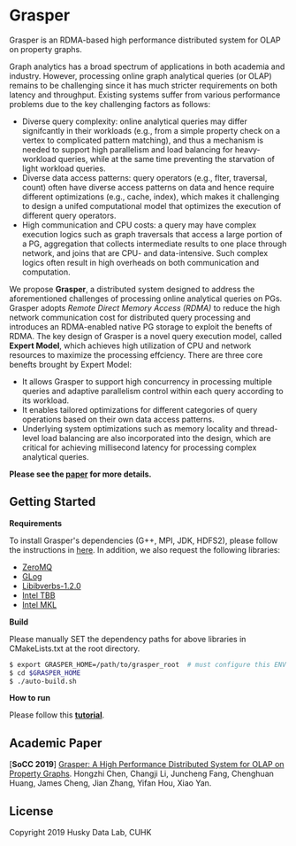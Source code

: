 # Grasper

Grasper is an RDMA-based high performance distributed system for OLAP on property graphs.

Graph analytics has a broad spectrum of applications in both academia and industry. However, processing online graph analytical queries (or OLAP) remains to be challenging since it has much stricter requirements on both latency and throughput. Existing systems suffer from various performance problems due to the key challenging factors as follows:
- Diverse query complexity: online analytical queries may differ signifcantly in their workloads (e.g., from a simple property check on a vertex to complicated pattern matching), and thus a mechanism is needed to support high parallelism and load balancing for heavy-workload queries, while at the same time preventing the starvation of light workload queries. 
- Diverse data access patterns: query operators (e.g., flter, traversal, count) often have diverse access patterns on data and hence require different optimizations (e.g., cache, index), which makes it challenging to design a unifed computational model that optimizes the execution of different query operators.
- High communication and CPU costs: a query may have complex execution logics such as graph traversals that access a large portion of a PG, aggregation that collects intermediate results to one place through network, and joins that are CPU- and data-intensive. Such complex logics often result in high overheads on both communication and computation.

We propose **Grasper**, a distributed system designed to address the aforementioned challenges of processing online analytical queries on PGs. Grasper adopts *Remote Direct Memory Access (RDMA)* to reduce the high network communication cost for distributed query processing and introduces an RDMA-enabled native PG storage to exploit the benefts of RDMA. The key design of Grasper is a novel query execution model, called **Expert Model**, which achieves high utilization of CPU and network resources to maximize the processing
effciency. There are three core benefts brought by Expert Model:
- It allows Grasper to support high concurrency in processing multiple queries and adaptive parallelism control within each query
according to its workload.
- It enables tailored optimizations for different categories of query operations based on their own data
access patterns.
- Underlying system optimizations such as memory locality and thread-level load balancing are also incorporated into the design, which are critical for achieving millisecond latency for processing complex analytical queries.

**Please see the [paper](docs/Grasper_SoCC19.pdf) for more details.**

## Getting Started

**Requirements**

To install Grasper's dependencies (G++, MPI, JDK, HDFS2), please follow the instructions in [here](http://www.cse.cuhk.edu.hk/systems/gminer/deploy.html).
In addition, we also request the following libraries:
* [ZeroMQ](https://zeromq.org/download/)
* [GLog](https://github.com/google/glog)
* [Libibverbs-1.2.0](https://git.kernel.org/pub/scm/libs/infiniband/libibverbs.git)
* [Intel TBB](https://github.com/intel/tbb)
* [Intel MKL](https://software.intel.com/en-us/articles/intelr-mkl-and-c-template-libraries)

**Build**

Please manually SET the dependency paths for above libraries in CMakeLists.txt at the root directory.

```bash
$ export GRASPER_HOME=/path/to/grasper_root  # must configure this ENV
$ cd $GRASPER_HOME
$ ./auto-build.sh
```
**How to run**

Please follow this [**tutorial**](docs/Tutorial.md).


## Academic Paper

[**SoCC 2019**] [Grasper: A High Performance Distributed System for OLAP on Property Graphs](docs/Grasper_SoCC19.pdf). Hongzhi Chen, Changji Li, Juncheng Fang, Chenghuan Huang, James Cheng, Jian Zhang, Yifan Hou, Xiao Yan.


## License

Copyright 2019 Husky Data Lab, CUHK

